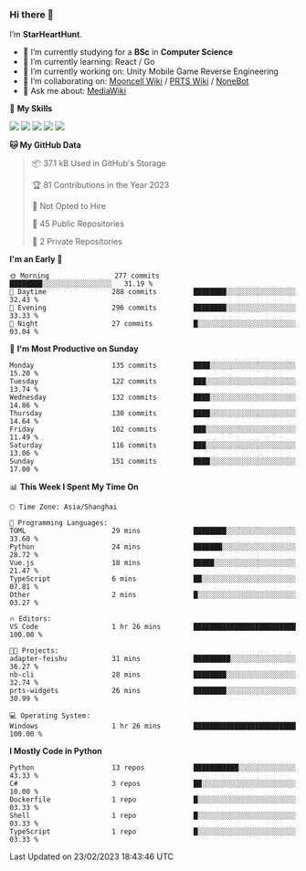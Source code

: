### Hi there 👋

I’m **StarHeartHunt**.

- 🏫 I’m currently studying for a **BSc** in **Computer Science**
- 🌱 I’m currently learning: React / Go
- 🔭 I’m currently working on: Unity Mobile Game Reverse Engineering
- 👯 I’m collaborating on: [Mooncell Wiki](https://fgo.wiki/) / [PRTS Wiki](http://prts.wiki/) / [NoneBot](https://github.com/nonebot)
- 💬 Ask me about: [MediaWiki](https://www.mediawiki.org)

🌟 **My Skills**

![](https://img.shields.io/badge/-Python-3e74a2?style=flat-square&logo=Python&logoColor=fff)
![](https://img.shields.io/badge/-Vue-4fc08d?style=flat-square&logo=vue.js&logoColor=fff)
![](https://img.shields.io/badge/-Node.js-339933?style=flat-square&logo=node.js&logoColor=fff)
![](https://img.shields.io/badge/-Linux-000000?style=flat-square&logo=Linux&logoColor=fff)
![](https://img.shields.io/badge/-Dotnet-512bd4?style=flat-square&logo=.net&logoColor=fff)

<!--START_SECTION:waka-->
**🐱 My GitHub Data** 

> 📦 37.1 kB Used in GitHub's Storage 
 > 
> 🏆 81 Contributions in the Year 2023
 > 
> 🚫 Not Opted to Hire
 > 
> 📜 45 Public Repositories 
 > 
> 🔑 2 Private Repositories 
 > 
**I'm an Early 🐤** 

```text
🌞 Morning                277 commits         ████████░░░░░░░░░░░░░░░░░   31.19 % 
🌆 Daytime                288 commits         ████████░░░░░░░░░░░░░░░░░   32.43 % 
🌃 Evening                296 commits         ████████░░░░░░░░░░░░░░░░░   33.33 % 
🌙 Night                  27 commits          █░░░░░░░░░░░░░░░░░░░░░░░░   03.04 % 
```
📅 **I'm Most Productive on Sunday** 

```text
Monday                   135 commits         ████░░░░░░░░░░░░░░░░░░░░░   15.20 % 
Tuesday                  122 commits         ███░░░░░░░░░░░░░░░░░░░░░░   13.74 % 
Wednesday                132 commits         ████░░░░░░░░░░░░░░░░░░░░░   14.86 % 
Thursday                 130 commits         ████░░░░░░░░░░░░░░░░░░░░░   14.64 % 
Friday                   102 commits         ███░░░░░░░░░░░░░░░░░░░░░░   11.49 % 
Saturday                 116 commits         ███░░░░░░░░░░░░░░░░░░░░░░   13.06 % 
Sunday                   151 commits         ████░░░░░░░░░░░░░░░░░░░░░   17.00 % 
```


📊 **This Week I Spent My Time On** 

```text
🕑︎ Time Zone: Asia/Shanghai

💬 Programming Languages: 
TOML                     29 mins             ████████░░░░░░░░░░░░░░░░░   33.60 % 
Python                   24 mins             ███████░░░░░░░░░░░░░░░░░░   28.72 % 
Vue.js                   18 mins             █████░░░░░░░░░░░░░░░░░░░░   21.47 % 
TypeScript               6 mins              ██░░░░░░░░░░░░░░░░░░░░░░░   07.81 % 
Other                    2 mins              █░░░░░░░░░░░░░░░░░░░░░░░░   03.27 % 

🔥 Editors: 
VS Code                  1 hr 26 mins        █████████████████████████   100.00 % 

🐱‍💻 Projects: 
adapter-feishu           31 mins             █████████░░░░░░░░░░░░░░░░   36.27 % 
nb-cli                   28 mins             ████████░░░░░░░░░░░░░░░░░   32.74 % 
prts-widgets             26 mins             ████████░░░░░░░░░░░░░░░░░   30.99 % 

💻 Operating System: 
Windows                  1 hr 26 mins        █████████████████████████   100.00 % 
```

**I Mostly Code in Python** 

```text
Python                   13 repos            ███████████░░░░░░░░░░░░░░   43.33 % 
C#                       3 repos             ██░░░░░░░░░░░░░░░░░░░░░░░   10.00 % 
Dockerfile               1 repo              █░░░░░░░░░░░░░░░░░░░░░░░░   03.33 % 
Shell                    1 repo              █░░░░░░░░░░░░░░░░░░░░░░░░   03.33 % 
TypeScript               1 repo              █░░░░░░░░░░░░░░░░░░░░░░░░   03.33 % 
```




 Last Updated on 23/02/2023 18:43:46 UTC
<!--END_SECTION:waka-->
